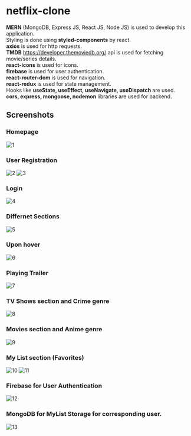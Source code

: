 # netflix-clone
<b>MERN</b> (MongoDB, Express JS, React JS, Node JS) is used to develop this application.<br>
Styling is done using <b>styled-components</b> by react.<br>
<b>axios</b> is used for http requests.<br>
<b>TMDB</b> https://developer.themoviedb.org/ api is used for fetching movie/series details.<br>
<b>react-icons</b> is used for icons.<br>
<b>firebase</b> is used for user authentication.<br>
<b>react-router-dom</b> is used for navigation.<br>
<b>react-redux</b> is used for state management.<br>
Hooks like <b>useState, useEffect, useNavigate, useDispatch</b> are used.<br>
<b>cors, express, mongoose, nodemon</b> libraries are used for backend.<br>


## Screenshots
### Homepage
![1](https://github.com/manoj-shetty/netflix-clone/assets/70282405/680db07a-92b0-4b41-ae1a-40f17ca01d14)

### User Registration
![2](https://github.com/manoj-shetty/netflix-clone/assets/70282405/3a69000b-67f4-4cf8-848f-20d71fa47468)
![3](https://github.com/manoj-shetty/netflix-clone/assets/70282405/c0fa62b1-152c-473a-8d50-ca7a405f64b1)

### Login
![4](https://github.com/manoj-shetty/netflix-clone/assets/70282405/d68190c8-8c6c-42a6-b92a-cbc843947d37)

### Differnet Sections
![5](https://github.com/manoj-shetty/netflix-clone/assets/70282405/215c6ad0-b1c5-4e55-ad5a-9ba76ad13a20)

### Upon hover 
![6](https://github.com/manoj-shetty/netflix-clone/assets/70282405/43a7f2f7-82cc-41a3-9c56-006670d0ab04)

### Playing Trailer
![7](https://github.com/manoj-shetty/netflix-clone/assets/70282405/4f57302a-ccbf-49e8-8b96-826e955ad46d)

### TV Shows section and Crime genre
![8](https://github.com/manoj-shetty/netflix-clone/assets/70282405/6cdd3324-81fc-485c-aed8-0f18d4c52e60)

### Movies section and Anime genre
![9](https://github.com/manoj-shetty/netflix-clone/assets/70282405/4df5e3d1-3063-4e0e-83a6-df945ffbd279)

### My List section (Favorites)
![10](https://github.com/manoj-shetty/netflix-clone/assets/70282405/85f39f8b-008d-404c-801c-8a9dcb257a5e)
![11](https://github.com/manoj-shetty/netflix-clone/assets/70282405/750750fa-c760-4eef-b6bd-d8490da4700f)

### Firebase for User Authentication 
![12](https://github.com/manoj-shetty/netflix-clone/assets/70282405/4764f6c9-d4c0-4310-b428-72012c3523f9)

### MongoDB for MyList Storage for corresponding user.
![13](https://github.com/manoj-shetty/netflix-clone/assets/70282405/22f13de7-720f-4a64-bca2-16bc97e66d69)
